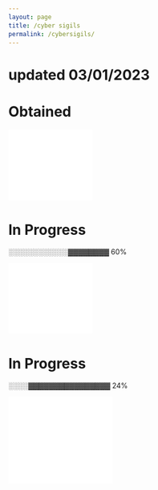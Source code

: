```yaml
---
layout: page
title: /cyber sigils
permalink: /cybersigils/
---
```

# updated 03/01/2023

# Obtained

[![Network+ logo](/assets/network.png)](https://www.credly.com/badges/e4e2c187-901f-4bad-a62d-d4812b3c6f74?source=linked_in_profile)

# In Progress

░░░░░░░░░░░░▓▓▓▓▓▓▓▓ 60%

![linuxlogo](/assets/linux+.png)

# In Progress

░░░░▓▓▓▓▓▓▓▓▓▓▓▓▓▓▓▓ 24%

![cysa logo](/assets/cysa(1).png)
